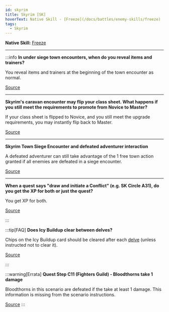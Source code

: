 ```yaml
---
id: skyrim
title: Skyrim [SK]
hoverText: Native Skill - [Freeze](/docs/battles/enemy-skills/freeze)
tags:
  - Skyrim
---
```


**Native Skill:** [Freeze](/docs/battles/enemy-skills/freeze)

---

:::info
**In under siege town encounters, when do you reveal items and trainers?**

You reveal items and trainers at the beginning of the town encounter as normal.

<a href="https://discord.com/channels/273472391403798528/1361396124782694450/1372225968755835012" target="_blank">Source</a>

---

**Skyrim's caravan encounter may flip your class sheet. What happens if you still meet the requirements to promote from Novice to Master?**

If your class sheet is flipped to Novice, and you still meet the upgrade requirements, you may instantly flip back to Master.

<a href="https://discord.com/channels/273472391403798528/1361396124782694450/1372226530864005250" target="_blank">Source</a>

---

**Skyrim Town Siege Encounter and defeated adventurer interaction**

A defeated adventurer can still take advantage of the 1 free town action granted if all enemies are defeated in a siege encounter.

<a href="https://discord.com/channels/273472391403798528/1361396124782694450/1387183203730587790" target="_blank">Source</a>

---

**When a quest says "draw and initiate a Conflict" (e.g. SK Circle A31), do you get the XP for both or just the quest?**

You get XP for both.

<a href="https://discord.com/channels/273472391403798528/1361396124782694450/1387182043573649440" target="_blank">Source</a>

:::

:::tip[FAQ]
**Does Icy Buildup clear between delves?**

Chips on the Icy Buildup card should be cleared after each [delve](/docs/battles/types/delve/) (unless instructed not to clear it).

<a href="https://support.chiptheorygames.com/support/solutions/articles/33000291979" target="_blank">Source</a>

:::

:::warning[Errata]
**Quest Step C11 (Fighters Guild) - Bloodthorns take 1 damage**

Bloodthorns in this scenario are defeated if the take at least 1 damage. This information is missing from the scenario instructions.

<a href="https://support.chiptheorygames.com/support/solutions/articles/33000294287" target="_blank">Source</a>
:::
